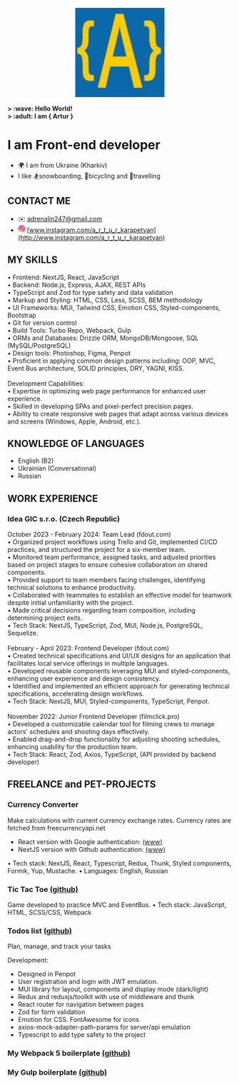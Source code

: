 
<p align="center" width="100%">
    <img width="200px" src="https://github.com/i-am-artur/I-am-artur/blob/master/images/faviconM.jpg">
</p>

<b>
&gt; :wave: Hello World!<br>
&gt; :adult: I am { Artur }
</b>

# I am Front-end developer

- :earth_africa: I am from Ukraine (Kharkiv)<br/>
- I like :snowboarder:snowboarding, :bicyclist:bicycling and :luggage:travelling
  <br/>

## CONTACT ME

- :envelope: adrenalin247@gmail.com
- <img style="border-radius: 10px; width: 16px;" src="https://github.com/i-am-artur/I-am-artur/blob/master/images/instagram.png"> [www.instagram.com/a_r_t_u_r_karapetyan](http://www.instagram.com/a_r_t_u_r_karapetyan)

## MY SKILLS

• Frontend: NextJS, React, JavaScript<br/>
• Backend: Node.js, Express, AJAX, REST APIs<br/>
• TypeScript and Zod for type safety and data validation<br/>
• Markup and Styling: HTML, CSS, Less, SCSS, BEM methodology<br/>
• UI Frameworks: MUI, Tailwind CSS, Emotion CSS, Styled-components, Bootstrap<br/>
• Git for version control<br/>
• Build Tools: Turbo Repo, Webpack, Gulp<br/>
• ORMs and Databases: Drizzle ORM, MongoDB/Mongoose, SQL (MySQL/PostgreSQL)<br/>
• Design tools: Photoshop, Figma, Penpot<br/>
• Proficient in applying common design patterns including: OOP, MVC, Event Bus architecture, SOLID principles, DRY, YAGNI, KISS.<br/>
<br/>
Development Capabilities: <br/>
• Expertise in optimizing web page performance for enhanced user experience.<br/>
• Skilled in developing SPAs and pixel-perfect precision pages.<br/>
• Ability to create responsive web pages that adapt across various devices and screens (Windows, Apple, Android, etc.).<br/>

## KNOWLEDGE OF LANGUAGES

- English (B2) <br>
- Ukrainian (Conversational)
- Russian<br>

## WORK EXPERIENCE

### <b>Idea GIC s.r.o. (Czech Republic)</b>

October 2023 - February 2024: Team Lead (fdout.com)<br/>
• Organized project workflows using Trello and Git, implemented CI/CD practices, and structured the project for a six-member team.<br/>
• Monitored team performance, assigned tasks, and adjusted priorities based on project stages to ensure cohesive collaboration on shared components.<br/>
• Provided support to team members facing challenges, identifying technical solutions to enhance productivity.<br/>
• Collaborated with teammates to establish an effective model for teamwork despite initial unfamiliarity with the project.<br/>
• Made critical decisions regarding team composition, including determining project exits.<br/>
• Tech Stack: NextJS, TypeScript, Zod, MUI, Node.js, PostgreSQL, Sequelize.<br/>
<br/>
February - April 2023: Frontend Developer (fdout.com)<br/>
• Created technical specifications and UI/UX designs for an application that facilitates local service offerings in multiple languages.<br/>
• Developed reusable components leveraging MUI and styled-components, enhancing user experience and design consistency.<br/>
• Identified and implemented an efficient approach for generating technical specifications, accelerating design workflows.<br/>
• Tech Stack: NextJS, MUI, Styled-components, TypeScript, Penpot.<br/>
<br/>
November 2022: Junior Frontend Developer (filmclick.pro)<br/>
• Developed a customizable calendar tool for filming crews to manage actors' schedules and shooting days effectively.<br/>
• Enabled drag-and-drop functionality for adjusting shooting schedules, enhancing usability for the production team.<br/>
• Tech Stack: React, Zod, Axios, TypeScript, (API provided by backend developer)<br/>

## FREELANCE and PET-PROJECTS

### Currency Converter
Make calculations with current currency exchange rates. Currency rates are fetched from freecurrencyapi.net
- React version with Google authentication: [(www)](http://artur.great-site.net/Portfolio/currency-converter)
- NextJS version with Github authentication: [(www)](https://currency-exchange-next-7vaa.vercel.app)

• Tech stack: NextJS, React, Typescript, Redux, Thunk, Styled components, Formik, Yup, Mustache.
• Languages: English, Russian

### Tic Tac Toe [(github)](https://github.com/i-am-artur/TicTacToe)
Game developed to practice MVC and EventBus.
• Tech stack: JavaScript, HTML, SCSS/CSS, Webpack

### Todos list [(github)](https://github.com/i-am-artur/todo)<br/>
Plan, manage, and track your tasks

Development:
- Designed in Penpot
- User registration and login with JWT emulation.
- MUI library for layout, components and display mode (dark/light)
- Redux and reduxjs/toolkit with use of middleware and thunk 
- React router for navigation between pages
- Zod for form validation
- Emotion for CSS. FontAwesome for icons
- axios-mock-adapter-path-params for server/api emulation
- Typescript to add type safety to the project

### My Webpack 5 boilerplate</b> [(github)](https://github.com/i-am-artur/Webpack-5-Boilerplate)
### My Gulp boilerplate</b> [(github)](https://github.com/i-am-artur/gulp-boilerplate)

